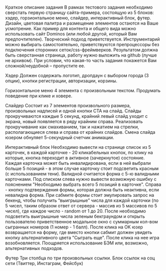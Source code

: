 Краткое описание задания
В рамках тестового задания необходимо сверстать первую страницу сайта-примера, состоящую из 5 блоков: хэдер, горзионтальное меню, слайдер, интерактивный блок, футер. Дизайн, цветовая палитра и размещение элементов остаются на Ваше усмотрение.
Как пример для контента и общего вида можно использовать сайт Dominos (или любой другой, который Вам предпочтителен). Творческий подход приветствуется. Инструментарий можно выбирать самостоятельно, приветствуются препроцессоры без подключения сторонних сеток/css-фреймверков.
Результатом должна быть сверстанная страница, работу нужно выложить на github (лучше не архивом).
При условии, что какая-то часть задания покажется Вам сложной/неудобной – пропустите ее.

Хэдер
Должен содержать логотип, дропдаун с выбором города (3 опции), кнопки регистрации, авторизации, корзины.

Горизонтальное меню
4 элемента с произвольным текстом. Продумать поведение при клике и ховере.

Слайдер
Состоит из 7 элементов произвольного размера, произвольных надписей и одной кнопки CTA на слайд. Слайды прокручиваются каждые 5 секунд, крайний левый слайд уходит с экрана, новый появляется в ряду крайним справа. Реализовать прокручивание как смахиванием, так и нажатием на стрелки, располагающиеся слева и справа от крайних слайдов. Смена слайда юзером обнуляет 5-секундный счетчик анимации.

Интерактивный блок
Необходимо вывести на странице список из 5 карточек, в каждой карточке - 20 кликабельных кнопок, по клику на которые, кнопка переходит в активное (зачеркнутое) состояние.
Каждая карточка может быть инвалидирована, если в ней выбрали больше 5 позиций - в этом случае карточку стоит подсветить красным (с использованием тени). Валидной считается форма с 5-ю валидными карточками.
Под списком слева нужно вывести возможную ошибку с пояснением "Необходимо выбрать всего 5 позиций в карточке". Справа - кнопку подтверждения формы, которая должна быть неактивна, если невалидна форма.
При сабмите формы стоит эмулировать запрос на бекенд, чтобы получить “выигрышные” числа для каждой карточки (по 5 чисел, таким образом ответ от сервера - массив из 5 массивов по 5 чисел), где каждое число - random от 1 до 20.
После необходимо подсветить выигрышные числа зеленым бекграундом и открыть пользователю приветственное модальное окно с суммарным кол-вом сыгранных номеров (1 номер - 1 балл). После клика на OK юзер возвращается на форму, где вместо кнопки сабмит должен увидеть кнопку альтернативного цвета "Сыграть еще". После клика на нее игра возобновляется.
Поощряется использование БЭМ или, возможно, альтернативных подходов.
 
 

Футер
Три столбца по три произвольных ссылки. Блок ссылок на соц сети (Твиттер, Инстаграм, Фейсбук)